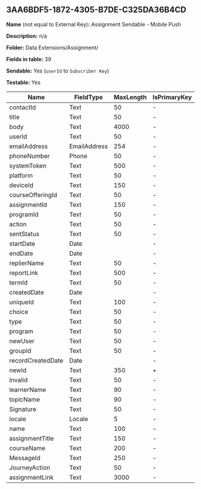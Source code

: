 ## 3AA6BDF5-1872-4305-B7DE-C325DA36B4CD

**Name** (not equal to External Key)**:** Assignment Sendable - Mobile Push

**Description:** n/a

**Folder:** Data Extensions/Assignment/

**Fields in table:** 39

**Sendable:** Yes (`userId` to `Subscriber Key`)

**Testable:** Yes

| Name | FieldType | MaxLength | IsPrimaryKey | IsNullable | DefaultValue |
| --- | --- | --- | --- | --- | --- |
| contactId | Text | 50 | - | + |  |
| title | Text | 50 | - | + |  |
| body | Text | 4000 | - | + |  |
| userId | Text | 50 | - | + |  |
| emailAddress | EmailAddress | 254 | - | + |  |
| phoneNumber | Phone | 50 | - | + |  |
| systemToken | Text | 500 | - | + |  |
| platform | Text | 50 | - | + |  |
| deviceId | Text | 150 | - | + |  |
| courseOfferingId | Text | 50 | - | + |  |
| assignmentId | Text | 150 | - | + |  |
| programId | Text | 50 | - | + |  |
| action | Text | 50 | - | + |  |
| sentStatus | Text | 50 | - | + | False |
| startDate | Date |  | - | + |  |
| endDate | Date |  | - | + |  |
| replierName | Text | 50 | - | + |  |
| reportLink | Text | 500 | - | + |  |
| termId | Text | 50 | - | + |  |
| createdDate | Date |  | - | + |  |
| uniqueId | Text | 100 | - | + |  |
| choice | Text | 50 | - | + |  |
| type | Text | 50 | - | + |  |
| program | Text | 50 | - | + |  |
| newUser | Text | 50 | - | - | False |
| groupId | Text | 50 | - | + |  |
| recordCreatedDate | Date |  | - | + | GetDate() |
| newId | Text | 350 | + | - |  |
| Invalid | Text | 50 | - | + | False |
| learnerName | Text | 90 | - | + |  |
| topicName | Text | 90 | - | + |  |
| Signature | Text | 50 | - | + | Team UNext |
| locale | Locale | 5 | - | + |  |
| name | Text | 100 | - | + |  |
| assignmentTitle | Text | 150 | - | + |  |
| courseName | Text | 200 | - | + |  |
| MessageId | Text | 250 | - | + |  |
| JourneyAction | Text | 50 | - | + |  |
| assignmentLink | Text | 3000 | - | + |  |
